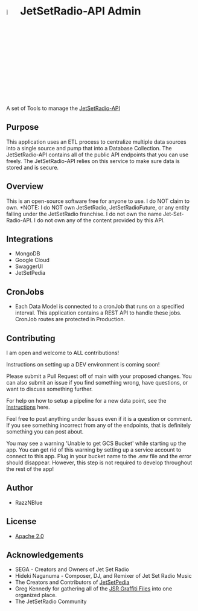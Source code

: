 
# <img src="https://storage.googleapis.com/jetsetradio-api-core/images/jsr-logo.png" width=6% />  JetSetRadio-API Admin

A set of Tools to manage the [JetSetRadio-API](https://github.com/Jet-Set-Radio-API/JetSetRadio-API)

## Purpose
This application uses an ETL process to centralize multiple data sources into a single source and pump that into a Database Collection. The JetSetRadio-API contains all of the public API endpoints that you can use freely. The JetSetRadio-API relies on this service to make sure data is stored and is secure.


## Overview
This is an open-source software free for anyone to use. I do NOT claim to own.
 *NOTE: I do NOT own JetSetRadio, JetSetRadioFuture, or any entity falling under the JetSetRadio franchise. I do not own the name Jet-Set-Radio-API. I do not own any of the content provided by this API.


## Integrations
 - MongoDB
 - Google Cloud
 - SwaggerUI
 - JetSetPedia
 
## CronJobs
 - Each Data Model is connected to a cronJob that runs on a specified interval. This application contains a REST API to handle these jobs. CronJob routes are protected in Production.


## Contributing
I am open and welcome to ALL contributions!

Instructions on setting up a DEV environment is coming soon!

Please submit a Pull Request off of main with your proposed changes. 
You can also submit an issue if you find something wrong, have questions, or want to discuss something further.

For help on how to setup a pipeline for a new data point, see the [Instructions](./src/jobs/DataPoint.md) here.

Feel free to post anything under Issues even if it is a question or comment. If you see something incorrect from any of the endpoints, that is definitely something you can post about.

You may see a warning 'Unable to get GCS Bucket' while starting up the app. You can get rid of this warning by setting up a service account to connect to this app. Plug in your bucket name to the .env file and the error should disappear. However, this step is not required to develop throughout the rest of the app!


## Author
 - RazzNBlue


## License
 - [Apache 2.0](/LICENSE)


## Acknowledgements
 - SEGA - Creators and Owners of Jet Set Radio
 - Hideki Naganuma - Composer, DJ, and Remixer of Jet Set Radio Music
 - The Creators and Contributors of [JetSetPedia](https://jetsetradio.fandom.com/wiki/Main_Page)
 - Greg Kennedy for gathering all of the [JSR Graffiti Files](https://greg-kennedy.com/jsr/) into one organized place.
 - The JetSetRadio Community

